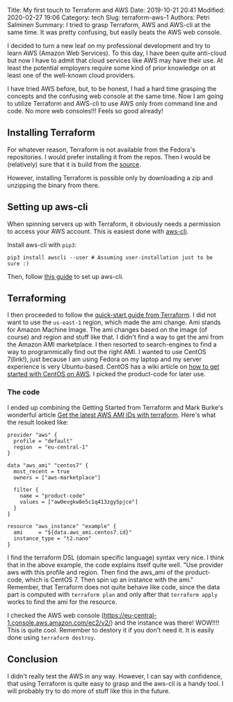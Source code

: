 Title: My first touch to Terraform and AWS
Date: 2019-10-21 20:41
Modified: 2020-02-27 19:06
Category: tech
Slug: terraform-aws-1
Authors: Petri Salminen
Summary: I tried to grasp Terraform, AWS and AWS-cli at the same time. It was pretty confusing, but easily beats the AWS web console.

I decided to turn a new leaf on my professional development and try to learn AWS (Amazon Web Services). To this day, I have been quite anti-cloud but now I have to admit that cloud services like AWS may have their use. At least the potential employers require some kind of prior knowledge on at least one of the well-known cloud providers.

I have tried AWS before, but, to be honest, I had a hard time grasping the concepts and the confusing web console at the same time. Now I am going to utilize Terraform and AWS-cli to use AWS only from command line and code. No more web consoles!!! Feels so good already!

## Installing Terraform

For whatever reason, Terraform is not available from the Fedora's repositories. I would prefer installing it from the repos. Then I would be (relatively) sure that it is build from the [source](https://github.com/hashicorp/terraform). 

However, installing Terraform is possible only by downloading a zip and unzipping the binary from there. 

## Setting up aws-cli

When spinning servers up with Terraform, it obviously needs a permission to access your AWS account. This is easiest done with [aws-cli](https://github.com/aws/aws-cli).

Install aws-cli with `pip3`:

```
pip3 install awscli --user # Assuming user-installation just to be sure :)
```

Then, follow [this guide](https://docs.aws.amazon.com/cli/latest/userguide/cli-chap-configure.html) to set up aws-cli. 

## Terraforming

I then proceeded to follow the [quick-start guide from Terraform](https://learn.hashicorp.com/terraform/getting-started/build). I did not want to use the `us-east-1` region, which made the ami change. Ami stands for Amazon Machine Image. The ami changes based on the image (of course) and region and stuff like that. I didn't find a way to get the ami from the Amazon AMI marketplace. I then resorted to search-engines to find a way to programmically find out the right AMI. I wanted to use CentOS 7(link!), just because I am using Fedora on my laptop and my server experience is very Ubuntu-based.  CentOS has a wiki article on [how to get started with CentOS on AWS](https://wiki.centos.org/Cloud/AWS). I picked the product-code for later use.

### The code

I ended up combining the Getting Started from Terraform and Mark Burke's wonderful article [Get the latest AWS AMI IDs with terraform](https://letslearndevops.com/2018/08/23/terraform-get-latest-centos-ami/). Here's what the result looked like:

```
provider "aws" {
  profile = "default"
  region  = "eu-central-1"
}

data "aws_ami" "centos7" {
  most_recent = true
  owners = ["aws-marketplace"]

  filter {
    name = "product-code"
    values = ["aw0evgkw8e5c1q413zgy5pjce"]
  }
}

resource "aws_instance" "example" {
  ami     = "${data.aws_ami.centos7.id}"
  instance_type = "t2.nano"
}
```

I find the terraform DSL (domain specific language) syntax very nice. I think that in the above example, the code explains itself quite well. "Use provider aws with this profile and region. Then find the aws_ami of the product-code, which is CentOS 7. Then spin up an instance with the ami." Remember, that Terraform does not quite behave like code, since the data part is computed with `terraform plan` and only after that `terraform apply` works to find the ami for the resource. 

I checked the AWS web console (https://eu-central-1.console.aws.amazon.com/ec2/v2/) and the instance was there! WOW!!!! This is quite cool. Remember to destory it if you don't need it. It is easily done using `terraform destroy`.

## Conclusion

I didn't really test the AWS in any way. However, I can say with confidence, that using Terraform is quite easy to grasp and the aws-cli is a handy tool. I will probably try to do more of stuff like this in the future.

